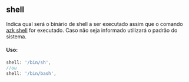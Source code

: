 ## shell

Indica qual será o binário de shell a ser executado assim que o comando [azk shell](../command-line/shell.md) for executado. Caso não seja informado utilizará o padrão do sistema.

#### Uso:

```js
shell: '/bin/sh',
//ou
shell: '/bin/bash',
```

